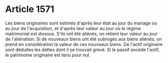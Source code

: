 # Article 1571

Les biens originaires sont estimés d'après leur état au jour du mariage ou au jour de l'acquisition, et d'après leur valeur au jour où le régime matrimonial est dissous. S'ils ont été aliénés, on retient leur valeur au jour de l'aliénation. Si de nouveaux biens ont été subrogés aux biens aliénés, on prend en considération la valeur de ces nouveaux biens.   De l'actif originaire sont déduites les dettes dont il se trouvait grevé. Si le passif excède l'actif, le patrimoine originaire est tenu pour nul.
